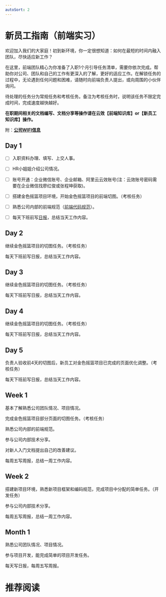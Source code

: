 ```yaml
---
autoSort: 2
---
```

# 新员工指南（前端实习）

欢迎加入我们的大家庭！初到新环境，你一定很想知道：如何在最短的时间内融入团队，尽快适应新工作？

在这里，前端团队精心为你准备了入职1个月引导任务清单，需要你依次完成。帮助你对公司、团队和自己的工作有更深入的了解，更好的适应工作。在解锁任务的过程中，无论遇到任何问题和困难，请随时向前端负责人提出，或向周围的小伙伴询问。

待处理的任务分为常规任务和考核任务。备注为考核任务时，说明该任务不限定完成时间，完成速度越快越好。

**在职期间相关的文档编写、文档分享等操作请在云效【前端知识库】or【新员工知识库】操作。**

附：[__公司WIFI信息__](https://thoughts.aliyun.com/share/615fac3ac470bd001a15c3d3#title=办公室网络)

## Day 1

- [ ] 入职资料办理、填写、上交人事。

- [ ] HR小姐姐介绍公司情况。

- [ ] 账号开通：企业微信账号、企业邮箱、阿里云云效账号(注：云效账号密码需要在企业微信找廖红俊或张程坤获取)。

- [ ] 搭建金色摇篮项目环境，开始金色摇篮项目的前端切图。（考核任务）

- [ ] 熟悉公司内部的前端规范（[前端代码规范](../编码规范/前端规范文档.md)）。

- [ ] 每天下班前写[日报](./日报汇报格式)，总结当天工作内容。










## Day 2

继续金色摇篮项目的切图任务。（考核任务）

每天下班前写日报，总结当天工作内容。

## Day 3

继续金色摇篮项目的切图任务。（考核任务）

每天下班前写日报，总结当天工作内容。

## Day 4

继续金色摇篮项目的切图任务。（考核任务）

每天下班前写日报，总结当天工作内容。

## Day 5

负责人验收前4天的切图后，新员工对金色摇篮项目已完成的页面优化调整。（考核任务）

每天下班前写日报，总结当天工作内容。

## Week 1

基本了解熟悉公司团队情况、项目情况。

完成金色摇篮项目部分页面的切图任务。（考核任务）

熟悉公司内部的前端规范。

参与公司内部技术分享。

对新人入门文档提出自己的改善建议。

每周五写周报，总结一周工作内容。

## Week 2

搭建新项目环境，熟悉新项目框架和编码规范，完成项目中分配的简单任务。（开发任务）

参与公司内部技术分享。

每周五写周报，总结一周工作内容。

## Month 1

熟悉公司团队情况、项目情况。

参与项目开发，能完成简单的项目开发任务。

每天写日报，每周五写周报。



# 推荐阅读





